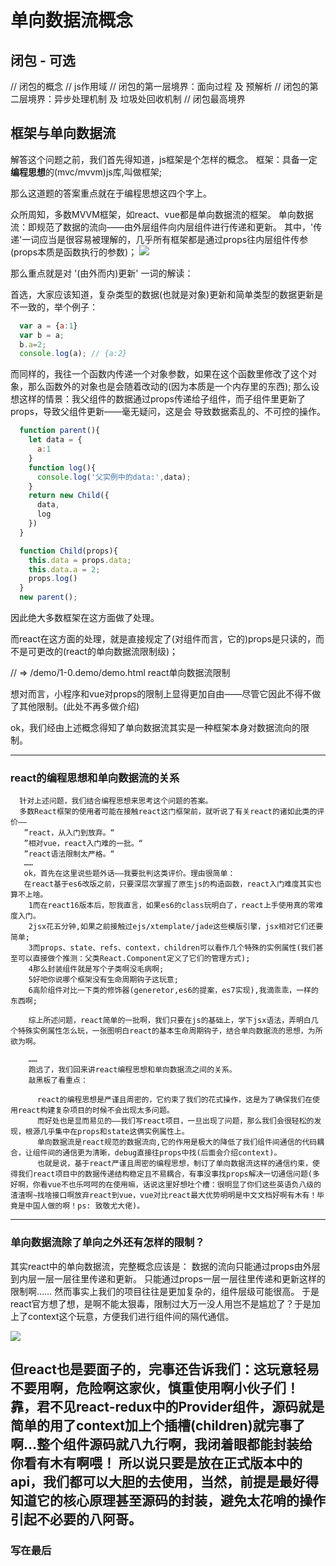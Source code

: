 #  单向数据流概念


## 闭包   -  可选 
// 闭包的概念
// js作用域
// 闭包的第一层境界：面向过程 及 预解析
// 闭包的第二层境界：异步处理机制 及 垃圾处回收机制
// 闭包最高境界 
 
## 框架与单向数据流
    
解答这个问题之前，我们首先得知道，js框架是个怎样的概念。
框架：具备一定**编程思想**的(mvc/mvvm)js库,叫做框架;

那么这道题的答案重点就在于编程思想这四个字上。

众所周知，多数MVVM框架，如react、vue都是单向数据流的框架。
单向数据流：即规范了数据的流向——由外层组件向内层组件进行传递和更新。 
其中，'传递'一词应当是很容易被理解的，几乎所有框架都是通过props往内层组件传参(props本质是函数执行的参数)；
![](https://img2018.cnblogs.com/blog/1425733/201903/1425733-20190311232907585-718986797.png)

那么重点就是对 '(由外而内)更新' 一词的解读：

首选，大家应该知道，复杂类型的数据(也就是对象)更新和简单类型的数据更新是不一致的，举个例子： 
```js
  var a = {a:1}
  var b = a;
  b.a=2;
  console.log(a); // {a:2}
```
而同样的，我往一个函数内传递一个对象参数，如果在这个函数里修改了这个对象，那么函数外的对象也是会随着改动的(因为本质是一个内存里的东西);
那么设想这样的情景：我父组件的数据通过props传递给子组件，而子组件里更新了props，导致父组件更新——毫无疑问，这是会 导致数据紊乱的、不可控的操作。
```js
  function parent(){
    let data = {
      a:1
    }
    function log(){
      console.log('父实例中的data:',data);
    }
    return new Child({
      data,
      log
    })
  }

  function Child(props){
    this.data = props.data;
    this.data.a = 2;
    props.log()
  }
  new parent();
```


因此绝大多数框架在这方面做了处理。

而react在这方面的处理，就是直接规定了(对组件而言，它的)props是只读的，而不是可更改的(react的单向数据流限制级)；

// => /demo/1-0.demo/demo.html  react单向数据流限制

想对而言，小程序和vue对props的限制上显得更加自由——尽管它因此不得不做了其他限制。(此处不再多做介绍)





ok，我们经由上述概念得知了单向数据流其实是一种框架本身对数据流向的限制。

---
### react的编程思想和单向数据流的关系

      针对上述问题，我们结合编程思想来思考这个问题的答案。
      多数React框架的使用者可能在接触react这门框架前，就听说了有关react的诸如此类的评价——
       ”react，从入门到放弃。“
       ”相对vue，react入门难的一批。“
       ”react语法限制太严格。“
       ……
       ok，首先在这里说些题外话——我要批判这类评价。理由很简单：
       在react基于es6改版之前，只要深层次掌握了原生js的构造函数，react入门难度其实也算不上啥。
        1而在react16版本后，恕我直言，如果es6的class玩明白了，react上手使用真的零难度入门。
        2jsx花五分钟,如果之前接触过ejs/xtemplate/jade这些模版引擎，jsx相对它们还要简单;
        3而props、state、refs、context，children可以看作几个特殊的实例属性(我们甚至可以直接做个推测：父类React.Component定义了它们的管理方式);
        4那么封装组件就是写个子类啊没毛病啊;
        5好吧你说哪个框架没有生命周期钩子这玩意;
        6高阶组件对比一下类的修饰器(generetor,es6的提案，es7实现),我滴乖乖，一样的东西啊;
        
        综上所述问题，react简单的一批啊，我们只要在js的基础上，学下jsx语法，弄明白几个特殊实例属性怎么玩，一张图明白react的基本生命周期钩子，结合单向数据流的思想，为所欲为啊。
       
        ……
        跑远了，我们回来讲react编程思想和单向数据流之间的关系。
        敲黑板了看重点：
         
          react的编程思想是严谨且周密的，它约束了我们的花式操作，这是为了确保我们在使用react构建复杂项目的时候不会出现太多问题。
          而好处也是显而易见的——我们写react项目，一旦出现了问题，那么我们会很轻松的发现，根源几乎集中在props和state这俩实例属性上。 
          单向数据流是react规范的数据流向,它的作用是极大的降低了我们组件间通信的代码耦合，让组件间的通信更为清晰，debug直接往props中找(后面会介绍context)。
          也就是说，基于react严谨且周密的编程思想，制订了单向数据流这样的通信约束，使得我们react项目中的数据传递结构稳定且不易耦合，有事没事找props解决一切通信问题(多好啊，你看vue不也乐呵呵的在使用嘛，话说这里好想吐个槽：很明显了你们这些英语负八级的渣渣啊~找啥接口啊放弃react到vue，vue对比react最大优势明明是中文文档好啊有木有！毕竟是中国人做的啊！ps: 致敬尤大佬)。

---
### 单向数据流除了单向之外还有怎样的限制？

其实react中的单向数据流，完整概念应该是： 数据的流向只能通过props由外层到内层一层一层往里传递和更新。
只能通过props一层一层往里传递和更新这样的限制啊……
然而事实上我们的项目往往是更加复杂的，组件层级可能很高。
于是react官方想了想，是啊不能太狠毒，限制过大万一没人用岂不是尴尬了？于是加上了context这个玩意，方便我们进行组件间的隔代通信。

![](https://img2018.cnblogs.com/blog/1425733/201903/1425733-20190312103602948-1860534084.png)


但react也是要面子的，完事还告诉我们：这玩意轻易不要用啊，危险啊这家伙，慎重使用啊小伙子们！
靠，君不见react-redux中的Provider组件，源码就是简单的用了context加上个插槽(children)就完事了啊…整个组件源码就八九行啊，我闭着眼都能封装给你看有木有啊喂！
所以说只要是放在正式版本中的api，我们都可以大胆的去使用，当然，前提是最好得知道它的核心原理甚至源码的封装，避免太花哨的操作引起不必要的八阿哥。
---      

### 写在最后
